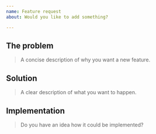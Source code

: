 ```yaml
---
name: Feature request
about: Would you like to add something?

---
```


## The problem

> A concise description of why you want a new feature.

## Solution

> A clear description of what you want to happen.

## Implementation

> Do you have an idea how it could be implemented?
